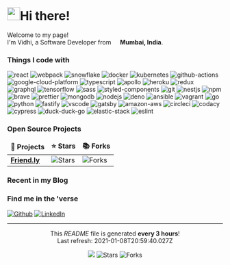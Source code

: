 <h1><img src="https://emojis.slackmojis.com/emojis/images/1531849430/4246/blob-sunglasses.gif?1531849430" width="30"/>Hi there!</h1>

<p>Welcome to my page! </br> I'm Vidhi, a Software Developer from <img src="https://www.flaticon.com/svg/static/icons/svg/330/330176.svg" width="13"/> <b>Mumbai, India</b>.</p>

<h3>Things I code with</h3>
<p>
<img alt="react" src="https://img.shields.io/badge/React-black?logo=react&amp;style=plastic" /> <img alt="webpack" src="https://img.shields.io/badge/Webpack-black?logo=webpack&amp;style=plastic" /> <img alt="snowflake" src="https://img.shields.io/badge/Snowflake-black?logo=snowflake&amp;style=plastic" /> <img alt="docker" src="https://img.shields.io/badge/Docker-black?logo=docker&amp;style=plastic" /> <img alt="kubernetes" src="https://img.shields.io/badge/Kubernetes-black?logo=kubernetes&amp;style=plastic" /> <img alt="github-actions" src="https://img.shields.io/badge/Github%20Actions-black?logo=github-actions&amp;style=flat" /> <img alt="google-cloud-platform" src="https://img.shields.io/badge/GCP-black?logo=google-cloud&amp;style=flat" /> <img alt="typescript" src="https://img.shields.io/badge/Typescript-black?logo=typescript&amp;style=flat" /> <img alt="apollo" src="https://img.shields.io/badge/Apollo-black?logo=apollo-graphql&amp;style=flat" /> <img alt="heroku" src="https://img.shields.io/badge/Heroku-black?logo=heroku&amp;style=plastic" /> <img alt="redux" src="https://img.shields.io/badge/Redux-black?logo=redux&amp;style=plastic" /> <img alt="graphql" src="https://img.shields.io/badge/GraphQL-black?logo=graphql&amp;style=plastic" /> <img alt="tensorflow" src="https://img.shields.io/badge/Tensorflow-black?logo=tensorflow&amp;style=plastic" /> <img alt="sass" src="https://img.shields.io/badge/Sass-black?logo=sass&amp;style=plastic" /> <img alt="styled-components" src="https://img.shields.io/badge/Styled%20components-black?logo=styled-components&amp;style=plastic" /> <img alt="git" src="https://img.shields.io/badge/Git-black?logo=git&amp;style=plastic" /> <img alt="nestjs" src="https://img.shields.io/badge/Nestjs-black?logo=nestjs&amp;style=plastic" /> <img alt="npm" src="https://img.shields.io/badge/npm-black?logo=npm&amp;style=plastic" /> <img alt="brave" src="https://img.shields.io/badge/Brave-black?logo=brave&amp;style=plastic" /> <img alt="prettier" src="https://img.shields.io/badge/Prettier-black?logo=prettier&amp;style=plastic" /> <img alt="mongodb" src="https://img.shields.io/badge/MongoDB-black?logo=mongodb&amp;style=plastic" /> <img alt="nodejs" src="https://img.shields.io/badge/Node.js-black?logo=node.js&amp;style=plastic" /> <img alt="deno" src="https://img.shields.io/badge/Deno-black?logo=deno&amp;style=plastic" /> <img alt="ansible" src="https://img.shields.io/badge/Ansible-black?logo=ansible&amp;style=plastic" /> <img alt="vagrant" src="https://img.shields.io/badge/Vagrant-black?logo=vagrant&amp;style=plastic" /> <img alt="go" src="https://img.shields.io/badge/Go-black?logo=go&amp;style=plastic" /> <img alt="python" src="https://img.shields.io/badge/Python-black?logo=python&amp;style=plastic" /> <img alt="fastify" src="https://img.shields.io/badge/Fastify-black?logo=fastify&amp;style=plastic" /> <img alt="vscode" src="https://img.shields.io/badge/VSCode-black?logo=visual-studio-code&amp;style=plastic" /> <img alt="gatsby" src="https://img.shields.io/badge/Gatsby-black?logo=gatsby&amp;style=plastic" /> <img alt="amazon-aws" src="https://img.shields.io/badge/AWS-black?logo=amazon-aws&amp;style=plastic" /> <img alt="circleci" src="https://img.shields.io/badge/CircleCI-black?logo=circleci&amp;style=plastic" /> <img alt="codacy" src="https://img.shields.io/badge/Codacy-black?logo=codacy&amp;style=plastic" /> <img alt="cypress" src="https://img.shields.io/badge/Cypress-black?logo=cypress&amp;style=plastic" /> <img alt="duck-duck-go" src="https://img.shields.io/badge/DuckDuckGo-black?logo=duckduckgo&amp;style=plastic" /> <img alt="elastic-stack" src="https://img.shields.io/badge/Elastic%20Stack-black?logo=elastic-stack&amp;style=plastic" /> <img alt="eslint" src="https://img.shields.io/badge/ESLint-black?logo=eslint&amp;style=plastic" /> 
</p>

<h3>Open Source Projects</h3>
<table>
<thead align="center">
<tr border: none;>
<td><b>🎁 Projects</b></td>
<td><b>⭐ Stars</b></td>
<td><b>📚 Forks</b></td>
</tr>
</thead>
<tbody>

<td>
    <a href="https://github.com/und3fined-v01d/Friend.ly"><b>Friend.ly</b></a>
</td>
<td><img alt="Stars" src="https://img.shields.io/github/stars/und3fined-v01d/Friend.ly?style=plastic&amp;labelColor=343b41" /></td>
<td><img alt="Forks" src="https://img.shields.io/github/forks/und3fined-v01d/Friend.ly?style=plastic&amp;labelColor=343b41" /></td>

</tbody>
</table>

<h3>Recent in my Blog</h3>
<ul>

</ul>

<h3>Find me in the 'verse</h3>
<p>
<a href="https://github.com/vidhi-mody" target="_blank"><img alt="Github" src="https://img.shields.io/badge/GitHub-%2312100E.svg?&style=for-the-badge&logo=Github&logoColor=white" /></a>  
<a href="https://linkedin.com/in/vidhi-m" target="_blank"><img alt="LinkedIn" src="https://img.shields.io/badge/linkedin-%230077B5.svg?&style=for-the-badge&logo=linkedin&logoColor=white" /></a>
</p>

<hr />

<p align="center">
This <i>README</i> file is generated <b>every 3 hours</b>!</br>
Last refresh: 2021-01-08T20:59:40.027Z<br />
</p>
<p align="center"><img src="https://github.com/vidhi-mody/vidhi-mody/workflows/README%20build/badge.svg" /> <img alt="Stars" src="https://img.shields.io/github/stars/vidhi-mody/vidhi-mody?style=plastic&labelColor=343b41"/> <img alt="Forks" src="https://img.shields.io/github/forks/vidhi-mody/vidhi-mody?style=plastic&labelColor=343b41"/></p>
